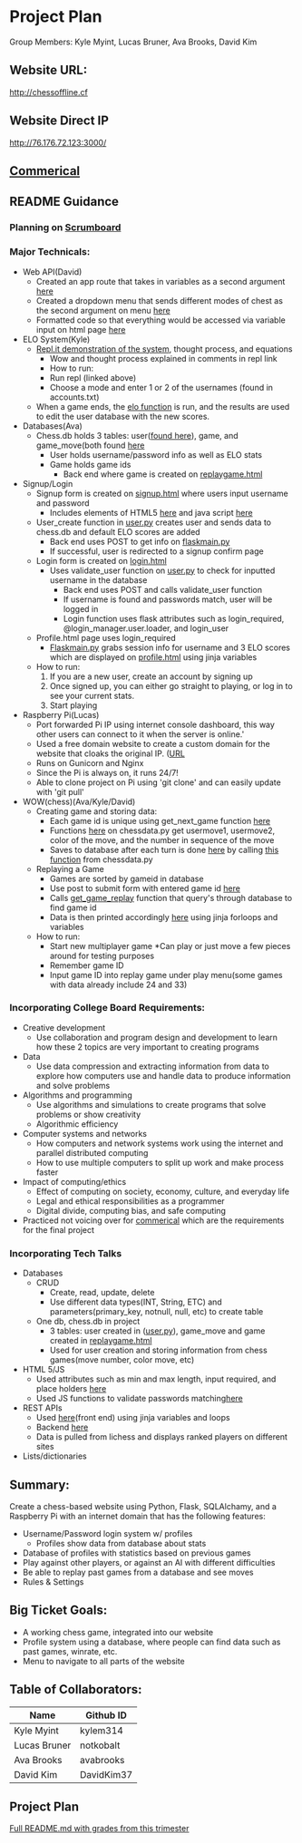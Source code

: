# Project Plan
Group Members: Kyle Myint, Lucas Bruner, Ava Brooks, David Kim
    
## Website URL: 
http://chessoffline.cf

## Website Direct IP
http://76.176.72.123:3000/

## [Commerical](https://www.youtube.com/watch?v=6gtWMTjAztI)

## README Guidance 
### Planning on [Scrumboard](https://github.com/kylem314/P5-Gim-Vamps-Project/projects/1)
### Major Technicals:
* Web API(David)
  * Created an app route that takes in variables as a second argument [here](https://github.com/kylem314/P5-Gim-Vamps-Project/blob/main/flaskmain.py#L159-L169)
  * Created a dropdown menu that sends different modes of chest as the second argument on menu [here](https://github.com/kylem314/P5-Gim-Vamps-Project/blob/main/templates/base.html#L35-L43)
  * Formatted code so that everything would be accessed via variable input on html page [here](https://github.com/kylem314/P5-Gim-Vamps-Project/blob/main/templates/webapi2.html)
* ELO System(Kyle)
    * [Repl.it demonstration of the system](https://repl.it/@KyleMyint/Chess-ELO-System#main.py), thought process, and equations
        * Wow and thought process explained in comments in repl link
        * How to run:
        * Run repl (linked above)
        * Choose a mode and enter 1 or 2 of the usernames (found in accounts.txt)
    * When a game ends, the [elo function](https://github.com/kylem314/P5-Gim-Vamps-Project/blob/main/elopupdate.py) is run, and the results are used to edit the user database with the new scores.
* Databases(Ava)
    * Chess.db holds 3 tables: user([found here](https://github.com/kylem314/P5-Gim-Vamps-Project/blob/main/user.py#L12-L22)), game, and game_move(both found [here](https://github.com/kylem314/P5-Gim-Vamps-Project/blob/main/replaygamehtml.py#L8-L17)
        * User holds username/password info as well as ELO stats
        * Game holds game ids
            * Back end where game is created on [replaygame.html](https://github.com/kylem314/P5-Gim-Vamps-Project/blob/main/replaygamehtml.py#L18-L34)
* Signup/Login
    * Signup form is created on [signup.html](https://github.com/kylem314/P5-Gim-Vamps-Project/blob/main/templates/signup.html) where users input username and password
        * Includes elements of HTML5 [here](https://github.com/kylem314/P5-Gim-Vamps-Project/blob/main/templates/signup.html#L14) and java script [here](https://github.com/kylem314/P5-Gim-Vamps-Project/blob/main/templates/signup.html#L33-L45)
    * User_create function in [user.py](https://github.com/kylem314/P5-Gim-Vamps-Project/blob/main/user.py#L30-L35) creates user and sends data to chess.db and default ELO scores are added
        * Back end uses POST to get info on [flaskmain.py](https://github.com/kylem314/P5-Gim-Vamps-Project/blob/main/flaskmain.py#L111-L121)
        * If successful, user is redirected to a signup confirm page
    * Login form is created on [login.html](https://github.com/kylem314/P5-Gim-Vamps-Project/blob/main/templates/login.html)
        * Uses validate_user function on [user.py](https://github.com/kylem314/P5-Gim-Vamps-Project/blob/main/user.py#L46-L53) to check for inputted username in the database
            * Back end uses POST and calls validate_user function
            * If username is found and passwords match, user will be logged in
            * Login function uses flask attributes such as login_required, @login_manager.user.loader, and login_user
    * Profile.html page uses login_required
        * [Flaskmain.py](https://github.com/kylem314/P5-Gim-Vamps-Project/blob/main/flaskmain.py#L74-L77) grabs session info for username and 3 ELO scores which are displayed on [profile.html](https://github.com/kylem314/P5-Gim-Vamps-Project/blob/main/templates/profile.html) using jinja variables
    * How to run:
        1. If you are a new user, create an account by signing up
        2. Once signed up, you can either go straight to playing, or log in to see your current stats. 
        3. Start playing
* Raspberry Pi(Lucas)
    * Port forwarded Pi IP using internet console dashboard, this way other users can connect to it when the server is online.'
    * Used a free domain website to create a custom domain for the website that cloaks the original IP. ([URL](chessoffline.cf)
    * Runs on Gunicorn and Nginx
    * Since the Pi is always on, it runs 24/7!
    * Able to clone project on Pi using 'git clone' and can easily update with 'git pull'
* WOW(chess)(Ava/Kyle/David)
    * Creating game and storing data:
        * Each game id is unique using get_next_game function [here](https://github.com/kylem314/P5-Gim-Vamps-Project/blob/main/replaygamehtml.py#L26-L41)
        * Functions [here](https://github.com/kylem314/P5-Gim-Vamps-Project/blob/main/chessdata.py#L277-L303) on chessdata.py get usermove1, usermove2, color of the move, and the number in sequence of the move
        * Saves to database after each turn is done [here](https://github.com/kylem314/P5-Gim-Vamps-Project/blob/main/flaskmain.py#L184-L196) by calling [this function](https://github.com/kylem314/P5-Gim-Vamps-Project/blob/main/replaygamehtml.py#L19-L23) from chessdata.py
    * Replaying a Game
        * Games are sorted by gameid in database
        * Use post to submit form with entered game id [here](https://github.com/kylem314/P5-Gim-Vamps-Project/blob/main/flaskmain.py#L127-L137)
        * Calls [get_game_replay](https://github.com/kylem314/P5-Gim-Vamps-Project/blob/main/replaygamehtml.py#L43-L45) function that query's through database to find game id
        * Data is then printed accordingly [here](https://github.com/kylem314/P5-Gim-Vamps-Project/blob/main/templates/replaygamedata.html#L20-L28) using jinja forloops and variables
    * How to run:
        * Start new multiplayer game
            *Can play or just move a few pieces around for testing purposes
        * Remember game ID
        * Input game ID into replay game under play menu(some games with data already include 24 and 33)

### Incorporating College Board Requirements: 
* Creative development
   * Use collaboration and program design and development to learn how these 2 topics are very important to creating programs
* Data
   * Use data compression and extracting information from data to explore how computers use and handle data to produce information and solve problems
* Algorithms and programming
   * Use algorithms and simulations to create programs that solve problems or show creativity
   * Algorithmic efficiency 
* Computer systems and networks
   * How computers and network systems work using the internet and parallel distributed computing
   * How to use multiple computers to split up work and make process faster
* Impact of computing/ethics
   * Effect of computing on society, economy, culture, and everyday life
   * Legal and ethical responsibilities as a programmer
   * Digital divide, computing bias, and safe computing
* Practiced not voicing over for [commerical](https://www.youtube.com/watch?v=6gtWMTjAztI) which are the requirements for the final project

### Incorporating Tech Talks
* Databases
    * CRUD
        * Create, read, update, delete
        * Use different data types(INT, String, ETC) and parameters(primary_key, notnull, null, etc) to create table
    * One db, chess.db in project
        * 3 tables: user created in ([user.py](https://github.com/kylem314/P5-Gim-Vamps-Project/blob/main/user.py#L12-L22)), game_move and game created in [replaygame.html](https://github.com/kylem314/P5-Gim-Vamps-Project/blob/main/replaygamehtml.py#L8-L23)
        * Used for user creation and storing information from chess games(move number, color move, etc)     
* HTML 5/JS
    * Used attributes such as min and max length, input required, and place holders [here](https://github.com/kylem314/P5-Gim-Vamps-Project/blob/main/templates/signup.html#L11-L27)
    * Used JS functions to validate passwords matching[here](https://github.com/kylem314/P5-Gim-Vamps-Project/blob/main/templates/signup.html#L33-L44)
* REST APIs
    * Used [here](https://github.com/kylem314/P5-Gim-Vamps-Project/blob/main/templates/webapi2.html)(front end) using jinja variables and loops
    * Backend [here](https://github.com/kylem314/P5-Gim-Vamps-Project/blob/main/flaskmain.py#L180-L190)
    * Data is pulled from lichess and displays ranked players on different sites
* Lists/dictionaries



## Summary: 
Create a chess-based website using Python, Flask, SQLAlchamy, and a Raspberry Pi with an internet domain that has the following features:
* Username/Password login system w/ profiles
    * Profiles show data from database about stats
* Database of profiles with statistics based on previous games
* Play against other players, or against an AI with different difficulties
* Be able to replay past games from a database and see moves
* Rules & Settings

## Big Ticket Goals:
* A working chess game, integrated into our website
* Profile system using a database, where people can find data such as past games, winrate, etc.
* Menu to navigate to all parts of the website


## Table of Collaborators:
| Name | Github ID |
| ------------- | ----------- | 
|Kyle Myint | kylem314 |
|Lucas Bruner | notkobalt |
|Ava Brooks | avabrooks |
|David Kim | DavidKim37 |

## Project Plan 
[Full README.md with grades from this trimester](https://docs.google.com/document/d/1ksmFpIRDhS-dvuICdMOBlyGIHcLlXs96FeMo1Ji3Azw/edit#heading=h.lgigd2ujewnv)





